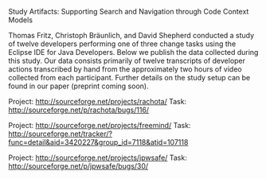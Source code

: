 Study Artifacts: Supporting Search and Navigation through Code Context Models

Thomas Fritz, Christoph Bräunlich, and David Shepherd conducted a study of twelve developers performing one of three change tasks using the Eclipse IDE for Java Developers. Below we publish the data collected during this study.  Our data consists primarily of twelve transcripts of developer actions transcribed by hand from the approximately two hours of video collected from each participant. Further details on the study setup can be found in our paper (preprint coming soon). 

Project: http://sourceforge.net/projects/rachota/
Task: http://sourceforge.net/p/rachota/bugs/116/

Project: http://sourceforge.net/projects/freemind/
Task: http://sourceforge.net/tracker/?func=detail&aid=3420227&group_id=7118&atid=107118

Project: http://sourceforge.net/projects/jpwsafe/
Task: http://sourceforge.net/p/jpwsafe/bugs/30/